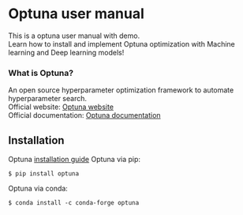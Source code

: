 # Optuna user manual
This is a optuna user manual with demo.<br>
Learn how to install and implement Optuna optimization with Machine learning and Deep learning models!

### What is Optuna?
  An open source hyperparameter optimization framework to automate hyperparameter search. 
  <br>Official website: [Optuna website](https://optuna.org)
  <br>Official documentation: [Optuna documentation](https://optuna.readthedocs.io/en/stable/)
    
## Installation
Optuna [installation guide](https://optuna.readthedocs.io/en/stable/installation.html)
Optuna via pip:
```
$ pip install optuna
```
Optuna via conda:
```
$ conda install -c conda-forge optuna
```
